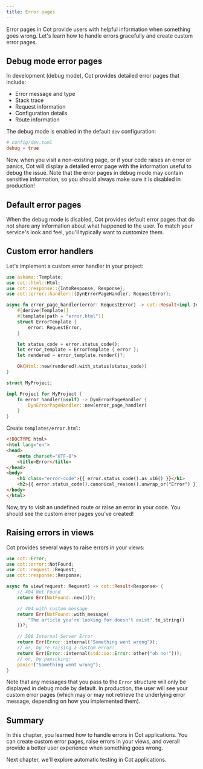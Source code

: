 ```yaml
---
title: Error pages
---
```


Error pages in Cot provide users with helpful information when something goes wrong. Let's learn how to handle errors gracefully and create custom error pages.

## Debug mode error pages

In development (debug mode), Cot provides detailed error pages that include:

* Error message and type
* Stack trace
* Request information
* Configuration details
* Route information

The debug mode is enabled in the default `dev` configuration:

```toml
# config/dev.toml
debug = true
```

Now, when you visit a non-existing page, or if your code raises an error or panics, Cot will display a detailed error page with the information useful to debug the issue. Note that the error pages in debug mode may contain sensitive information, so you should always make sure it is disabled in production!

## Default error pages

When the debug mode is disabled, Cot provides default error pages that do not share any information about what happened to the user. To match your service's look and feel, you'll typically want to customize them.

## Custom error handlers

Let's implement a custom error handler in your project:

```rust
use askama::Template;
use cot::html::Html;
use cot::response::{IntoResponse, Response};
use cot::error::handler::{DynErrorPageHandler, RequestError};

async fn error_page_handler(error: RequestError) -> cot::Result<impl IntoResponse> {
    #[derive(Template)]
    #[template(path = "error.html")]
    struct ErrorTemplate {
        error: RequestError,
    }

    let status_code = error.status_code();
    let error_template = ErrorTemplate { error };
    let rendered = error_template.render()?;

    Ok(Html::new(rendered).with_status(status_code))
}

struct MyProject;

impl Project for MyProject {
    fn error_handler(&self) -> DynErrorPageHandler {
        DynErrorPageHandler::new(error_page_handler)
    }
}
```

Create `templates/error.html`:

```html
<!DOCTYPE html>
<html lang="en">
<head>
    <meta charset="UTF-8">
    <title>Error</title>
</head>
<body>
    <h1 class="error-code">{{ error.status_code().as_u16() }}</h1>
    <h2>{{ error.status_code().canonical_reason().unwrap_or("Error") }}</h2>
</body>
</html>
```

Now, try to visit an undefined route or raise an error in your code. You should see the custom error pages you've created!

## Raising errors in views

Cot provides several ways to raise errors in your views:

```rust
use cot::Error;
use cot::error::NotFound;
use cot::request::Request;
use cot::response::Response;

async fn view(request: Request) -> cot::Result<Response> {
    // 404 Not Found
    return Err(NotFound::new())?;

    // 404 with custom message
    return Err(NotFound::with_message(
        "The article you're looking for doesn't exist".to_string()
    ))?;

    // 500 Internal Server Error
    return Err(Error::internal("Something went wrong"));
    // or, by re-raising a custom error:
    return Err(Error::internal(std::io::Error::other("oh no!")));
    // or, by panicking:
    panic!("Something went wrong");
}
```

Note that any messages that you pass to the `Error` structure will only be displayed in debug mode by default. In production, the user will see your custom error pages (which may or may not retrieve the underlying error message, depending on how you implemented them).

## Summary

In this chapter, you learned how to handle errors in Cot applications. You can create custom error pages, raise errors in your views, and overall provide a better user experience when something goes wrong.

Next chapter, we'll explore automatic testing in Cot applications.
